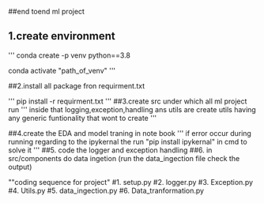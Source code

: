 ##end toend ml project
## 1.create environment

''' conda create -p venv python==3.8

conda activate "path_of_venv"
 '''

##2.install all package fron requirment.txt

''' pip install -r requirment.txt '''
##3.create src under which all ml project run
''' inside that logging,exception,handling ans utils are create utils having any generic funtionality that wont to create '''

##4.create the EDA and model traning in note book
''' if error occur during running regarding to the ipykernal the run "pip install ipykernal" in cmd to solve it '''
##5. code the logger and exception handling
##6. in src/components do data ingetion (run the data_ingection file check the output)


""coding sequence for project"
#1. setup.py
#2. logger.py
#3. Exception.py
#4. Utils.py
#5. data_ingection.py
#6. Data_tranformation.py

